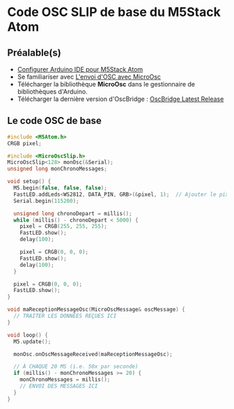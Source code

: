 # Code OSC SLIP de base du M5Stack Atom

## Préalable(s)

- [Configurer Arduino IDE pour M5Stack Atom](/m5stack/atom/configuration.md)
- Se familiariser avec [L'envoi d'OSC avec MicroOsc](/osc/microosc/envoi.md)
- Télécharger la bibliothèque **MicroOsc** dans le gestionnaire de bibliothèques d'Arduino.
- Télécharger la dernière version d'OscBridge : [OscBridge Latest Release](https://github.com/thomasfredericks/OscBridge/releases/lateste)

## Le code OSC de base

```cpp
#include <M5Atom.h>
CRGB pixel;

#include <MicroOscSlip.h>
MicroOscSlip<128> monOsc(&Serial);
unsigned long monChronoMessages;

void setup() {
  M5.begin(false, false, false);
  FastLED.addLeds<WS2812, DATA_PIN, GRB>(&pixel, 1);  // Ajouter le pixel du M5Atom à FastLED
  Serial.begin(115200);

  unsigned long chronoDepart = millis();
  while (millis() - chronoDepart < 5000) {
    pixel = CRGB(255, 255, 255);
    FastLED.show();
    delay(100);

    pixel = CRGB(0, 0, 0);
    FastLED.show();
    delay(100);
  }

  pixel = CRGB(0, 0, 0);
  FastLED.show();
}

void maReceptionMessageOsc(MicroOscMessage& oscMessage) {
  // TRAITER LES DONNÉES REÇUES ICI
}

void loop() {
  M5.update();

  monOsc.onOscMessageReceived(maReceptionMessageOsc);

  // À CHAQUE 20 MS (i.e. 50x par seconde)
  if (millis() - monChronoMessages >= 20) {
    monChronoMessages = millis();
    // ENVOI DES MESSAGES ICI
  }
}
```
